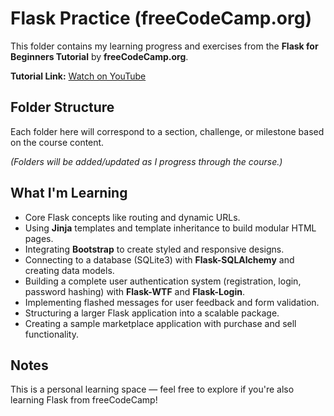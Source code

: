 # Flask Practice (freeCodeCamp.org)

This folder contains my learning progress and exercises from the **Flask for Beginners Tutorial** by **freeCodeCamp.org**.

**Tutorial Link:** [Watch on YouTube](https://www.youtube.com/watch?v=Qr4QMBUPxWo)

## Folder Structure

Each folder here will correspond to a section, challenge, or milestone based on the course content.

_(Folders will be added/updated as I progress through the course.)_

## What I'm Learning

- Core Flask concepts like routing and dynamic URLs.
- Using **Jinja** templates and template inheritance to build modular HTML pages.
- Integrating **Bootstrap** to create styled and responsive designs.
- Connecting to a database (SQLite3) with **Flask-SQLAlchemy** and creating data models.
- Building a complete user authentication system (registration, login, password hashing) with **Flask-WTF** and **Flask-Login**.
- Implementing flashed messages for user feedback and form validation.
- Structuring a larger Flask application into a scalable package.
- Creating a sample marketplace application with purchase and sell functionality.

## Notes

This is a personal learning space — feel free to explore if you're also learning Flask from freeCodeCamp!